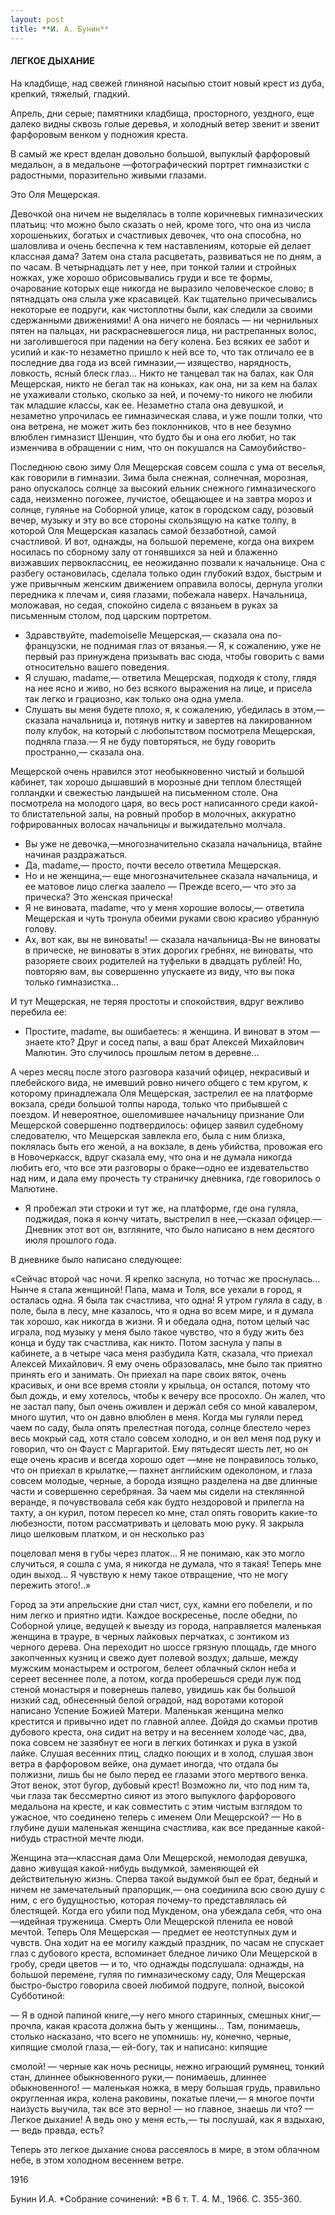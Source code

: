 ```yaml
---
layout: post
title: **И. А. Бунин**
---
```


#### **ЛЕГКОЕ ДЫХАНИЕ**

На кладбище, над свежей глиняной насыпью стоит новый крест из дуба,
крепкий, тяжелый, гладкий.

Апрель, дни серые; памятники кладбища, просторного, уездного, еще далеко
видны сквозь голые деревья, и холодный ветер звенит и звенит фарфоровым
венком у подножия креста.

В самый же крест вделан довольно большой, выпуклый фарфо­ровый медальон,
а в медальоне —фотографический портрет гимна­зистки с радостными,
поразительно живыми глазами.

Это Оля Мещерская.

Девочкой она ничем не выделялась в толпе коричневых гимна­зических
платьиц: что можно было сказать о ней, кроме того, что она из
числа хорошеньких, богатых и счастливых девочек, что она способна,
но шаловлива и очень беспечна к тем наставлениям, которые ей делает
классная дама? Затем она стала расцветать, развиваться не по дням, а
по часам. В четырнадцать лет у нее, при тонкой талии и стройных ножках,
уже хорошо обрисовывались груди и все те формы, очарование которых еще
никогда не выразило человеческое слово; в пятнадцать она слыла уже
красавицей. Как тщательно причесывались некоторые ее подруги, как
чистоплотны были, как следили за своими сдержанными движениями\! А она
ничего не боялась — ни чернильных пятен на пальцах, ни раскрас­невшегося
лица, ни растрепанных волос, ни заголившегося при падении на бегу
колена. Без всяких ее забот и усилий и как-то незаметно пришло к
ней все то, что так отличало ее в последние два года из всей
гимназии,— изящество, нарядность, ловкость, ясный блеск
глаз... Никто не танцевал так на балах, как Оля Мещерская, никто не
бегал так на коньках, как она, ни за кем на балах не ухаживали столько,
сколько за ней, и почему-то никого не любили так младшие классы, как ее.
Незаметно стала она девушкой, и незаметно упрочилась ее гимназическая
слава, и уже пошли толки, что она ветрена, не может жить без
поклонников, что в нее безумно влюблен гимназист Шеншин, что
будто бы и она его любит, но так изменчива в обращении с ним, что он
покушался на Самоубийство-

Последнюю свою зиму Оля Мещерская совсем сошла с ума от веселья, как
говорили в гимназии. Зима была снежная, солнечная, морозная, рано
опускалось солнце за высокий ельник снежного гимназического сада,
неизменно погожее, лучистое, обещающее и на завтра мороз и солнце,
гулянье на Соборной улице, каток в городском саду, розовый вечер,
музыку и эту во все стороны скользящую на катке толпу, в которой
Оля Мещерская казалась самой беззаботной, самой счастливой. И вот,
однажды, на большой перемене, когда она вихрем носилась по сборному
залу от гоняв­шихся за ней и блаженно визжавших первоклассниц, ее
неожиданно позвали к начальнице. Она с разбегу остановилась,
сделала только один глубокий вздох, быстрым и уже привычным
женским движе­нием оправила волосы, дернула уголки передника к
плечам и, сияя глазами, побежала наверх. Начальница, моложавая, но
седая, спо­койно сидела с вязаньем в руках за письменным столом, под
царским портретом.

  - Здравствуйте, mademoiselle Мещерская,— сказала она по- французски,
    не поднимая глаз от вязанья.— Я, к сожалению, уже не первый раз
    принуждена призывать вас сюда, чтобы говорить с вами относительно
    вашего поведения.
  - Я слушаю, madame,— ответила Мещерская, подходя к столу, глядя на нее
    ясно и живо, но без всякого выражения на лице, и присела так легко и
    грациозно, как только она одна умела.
  - Слушать вы меня будете плохо, я, к сожалению, убедилась в этом,—
    сказала начальница и, потянув нитку и завертев на лакиро­ванном
    полу клубок, на который с любопытством посмотрела Мещерская,
    подняла глаза.— Я не буду повторяться, не буду гово­рить
    пространно,— сказала она.

Мещерской очень нравился этот необыкновенно чистый и боль­шой кабинет,
так хорошо дышавший в морозные дни теплом блестящей голландки и
свежестью ландышей на письменном столе. Она посмотрела на
молодого царя, во весь рост написанного среди какой-то
блистательной залы, на ровный пробор в молочных, аккуратно
гофрированных волосах начальницы и выжидательно молчала.

  - Вы уже не девочка,—многозначительно сказала начальница, втайне
    начиная раздражаться.
  - Да, madame,— просто, почти весело ответила Мещерская.
  - Но и не женщина,— еще многозначительнее сказала началь­ница, и ее
    матовое лицо слегка заалело — Прежде всего,— что это за прическа?
    Это женская прическа\!
  - Я не виновата, madame, что у меня хорошие волосы,— ответила
    Мещерская и чуть тронула обеими руками свою красиво
    убранную голову.
  - Ах, вот как, вы не виноваты\! — сказала начальница-Вы не виноваты в
    прическе, не виноваты в этих дорогих гребнях, не виноваты, что
    разоряете своих родителей на туфельки в двадцать рублей\! Но,
    повторяю вам, вы совершенно упускаете из виду, что вы пока только
    гимназистка...

И тут Мещерская, не теряя простоты и спокойствия, вдруг вежливо перебила
ее:

  - Простите, madame, вы ошибаетесь: я женщина. И виноват в этом —знаете
    кто? Друг и сосед папы, а ваш брат Алексей Михай­лович Малютин. Это
    случилось прошлым летом в деревне...

А через месяц после этого разговора казачий офицер, некраси­вый и
плебейского вида, не имевший ровно ничего общего с тем кругом, к
которому принадлежала Оля Мещерская, застрелил ее на платформе вокзала,
среди большой толпы народа, только что при­бывшей с поездом. И
невероятное, ошеломившее начальницу при­знание Оли Мещерской
совершенно подтвердилось: офицер заявил судебному следователю, что
Мещерская завлекла его, была с ним близка, поклялась быть его женой,
а на вокзале, в день убийства, провожая его в Новочеркасск, вдруг
сказала ему, что она и не думала никогда любить его, что все эти
разговоры о браке—одно ее издевательство над ним, и дала ему прочесть
ту страничку дневника, где говорилось о Малютине.

  - Я пробежал эти строки и тут же, на платформе, где она гуляла,
    поджидая, пока я кончу читать, выстрелил в нее,—сказал
    офицер.— Дневник этот вот он, взгляните, что было написано в
    нем десятого июля прошлого года.

В дневнике было написано следующее:

«Сейчас второй час ночи. Я крепко заснула, но тотчас же проснулась...
Нынче я стала женщиной\! Папа, мама и Толя, все уехали в город, я
осталась одна. Я была так счастлива, что одна\! Я утром гуляла в
саду, в поле, была в лесу, мне казалось, что я одна во всем мире, и
я думала так хорошо, как никогда в жизни. Я и обедала одна, потом целый
час играла, под музыку у меня было такое чувство, что я буду жить без
конца и буду так счастлива, как никто. Потом заснула у папы в
кабинете, а в четыре часа меня разбудила Катя, сказала, что
приехал Алексей Михайлович. Я ему очень образовалась, мне было так
приятно принять его и занимать. Он приехал на паре своих вяток, очень
красивых, и они все время стояли у крыльца, он остался, потому что был
дождь, и ему хотелось, чтобы к вечеру все просохло. Он жалел, что не
застал папу, был очень оживлен и держал себя со мной кавалером,
много шутил, что он давно влюблен в меня. Когда мы гуляли перед
чаем по саду, была опять прелестная погода, солнце блестело через
весь мокрый сад, хотя стало совсем холодно, и он вел меня под руку и
говорил, что он Фауст с Маргаритой. Ему пятьдесят шесть лет, но он еще
очень красив и всегда хорошо одет —мне не понравилось только, что он
приехал в крылатке,— пахнет английским одеколоном, и глаза совсем
молодые, черные, а борода изящно разделена на две длинные части и
совершенно серебряная. За чаем мы сидели на стеклянной веранде, я
почувствовала себя как будто нездоровой и прилегла на тахту, а он
курил, потом пересел ко мне, стал опять говорить какие-то любезности,
потом рассматривать и целовать мою руку. Я закрыла лицо шелковым
платком, и он несколько раз

поцеловал меня в губы через платок... Я не понимаю, как это могло
случиться, я сошла с ума, я никогда не думала, что я такая\!
Теперь мне один выход... Я чувствую к нему такое отвращение, что не
могу пережить этого\!..»

Город за эти апрельские дни стал чист, сух, камни его побелели, и по ним
легко и приятно идти. Каждое воскресенье, после обедни, по Соборной
улице, ведущей к выезду из города, направляется маленькая женщина в
трауре, в черных лайковых перчатках, с зонтиком из черного дерева. Она
переходит но шоссе грязную площадь, где много закопченных кузниц и
свежо дует полевой воздух; дальше, между мужским монастырем и
острогом, белеет облачный склон неба и сереет весеннее поле, а
потом, когда пробе­решься среди луж под стеной монастыря и повернешь
палево, увидишь как бы большой низкий сад, обнесенный белой оградой,
над воротами которой написано Успение Божией Матери. Малень­кая
женщина мелко крестится и привычно идет по главной аллее. Дойдя до
скамьи против дубового креста, она сидит на ветру и на весеннем холоде
час, два, пока совсем не зазябнут ее ноги в легких ботинках и рука в
узкой лайке. Слушая весенних птиц, сладко поющих и в холод, слушая
звон ветра в фарфоровом вейке, она думает иногда, что отдала бы
полжизни, лишь бы не было перед ее глазами этого мертвого венка.
Этот венок, этот бугор, дубовый крест\! Возможно ли, что под ним та,
чьи глаза так бессмертно сияют из этого выпуклого фарфорового медальона
на кресте, и как совместить с этим чистым взглядом то ужасное, что
соединено теперь с именем Оли Мещерской? — Но в глубине души
маленькая женщина счастлива, как все преданные какой-нибудь
страстной мечте люди.

Женщина эта—классная дама Оли Мещерской, немолодая де­вушка, давно
живущая какой-нибудь выдумкой, заменяющей ей действительную жизнь.
Сперва такой выдумкой был ее брат, бедный и ничем не замечательный
прапорщик,— она соединила всю свою душу с ним, с его будущностью,
которая почему-то представлялась ей блестящей. Когда его убили под
Мукденом, она убеждала себя, что она—идейная труженица. Смерть Оли
Мещерской пленила ее новой мечтой. Теперь Оля Мещерская — предмет ее
неотступных дум и чувств. Она ходит на ее могилу каждый праздник, по
часам не спускает глаз с дубового креста, вспоминает бледное личико Оли
Мещерской в гробу, среди цветов — и то, что однажды подслушала: однажды,
на большой перемене, гуляя по гимназическому саду, Оля Мещерская
быстро-быстро говорила своей любимой подруге, пол­ной, высокой
Субботиной:

— Я в одной папиной книге,—у него много старинных, смеш­ных
книг,—прочла, какая красота должна быть у женщины... Там,
понимаешь, столько насказано, что всего не упомнишь: ну, конечно,
черные, кипящие смолой глаза,— ей-богу, так и написано: кипящие

смолой\! — черные как ночь ресницы, нежно играющий румянец, тонкий стан,
длиннее обыкновенного руки,— понимаешь, длиннее обыкновенного\! —
маленькая ножка, в меру большая грудь, пра­вильно округленная
икра, колена раковины, покатые плечи,— я многое почти наизусть
выучила, так все это верно\! — но главное, знаешь ли что? — Легкое
дыхание\! А ведь оно у меня есть,— ты послушай, как я вздыхаю,— ведь
правда, есть?

Теперь это легкое дыхание снова рассеялось в мире, в этом облачном небе,
в этом холодном весеннем ветре.

1916

Бунин И.А. *Собрание сочинений: *В 6 т. Т. 4. М., 1966. С. 355-360.

